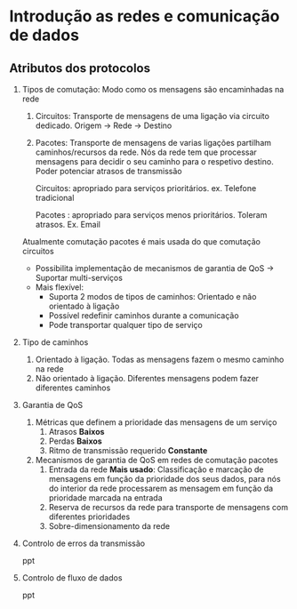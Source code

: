 # Introdução as redes e comunicação de dados

## Atributos dos protocolos

1. Tipos de comutação:	Modo como os mensagens são encaminhadas na rede
   1. Circuitos: Transporte de mensagens de uma ligação via circuito dedicado. Origem -> Rede -> Destino

   2. Pacotes: Transporte de mensagens de varias ligações partilham caminhos/recursos da rede. Nós da rede tem que processar mensagens para decidir o seu caminho para o respetivo destino. Poder potenciar atrasos de transmissão

      Circuitos: apropriado para serviços prioritários. ex. Telefone tradicional

      Pacotes : apropriado para serviços menos prioritários. Toleram atrasos. Ex. Email

   Atualmente comutação pacotes é mais usada do que comutação circuitos

   - Possibilita implementação de mecanismos de garantia de QoS -> Suportar multi-serviços
   - Mais flexível:
     - Suporta 2 modos de tipos de caminhos: Orientado e não orientado à ligação
     - Possível redefinir caminhos durante a comunicação
     - Pode transportar qualquer tipo de serviço

2. Tipo de caminhos

   1. Orientado à ligação. Todas as mensagens fazem o mesmo caminho na rede
   2. Não orientado à ligação. Diferentes mensagens podem fazer diferentes caminhos

3. Garantia de QoS

   1. Métricas que definem a prioridade das mensagens de um serviço
      1. Atrasos **Baixos**
      2. Perdas **Baixos**
      3. Ritmo de transmissão requerido **Constante**
   2. Mecanismos de garantia de QoS em redes de comutação pacotes
      1. Entrada da rede **Mais usado**: Classificação e marcação de mensagens em função da prioridade dos seus dados, para nós do interior da rede processarem as mensagem em função da prioridade marcada na entrada
      2. Reserva de recursos da rede para transporte de mensagens com diferentes prioridades
      3. Sobre-dimensionamento da rede

4. Controlo de erros da transmissão

   ppt

5. Controlo de fluxo de dados

   ppt

   

